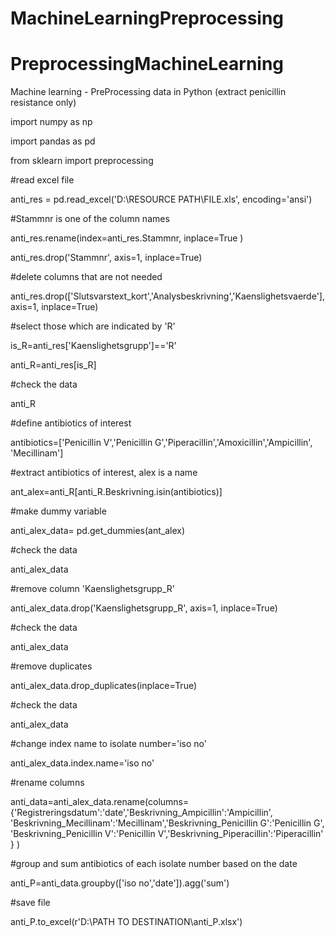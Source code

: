 # MachineLearningPreprocessing

# PreprocessingMachineLearning

Machine learning - PreProcessing data in Python (extract penicillin resistance only)


import numpy as np

import pandas as pd

from sklearn import preprocessing 

#read excel file

anti_res = pd.read_excel('D:\RESOURCE PATH\FILE.xls', encoding='ansi')

#Stammnr is one of the column names

anti_res.rename(index=anti_res.Stammnr, inplace=True ) 

anti_res.drop('Stammnr', axis=1, inplace=True)

#delete columns that are not needed

anti_res.drop(['Slutsvarstext_kort','Analysbeskrivning','Kaenslighetsvaerde'], axis=1, inplace=True)

#select those which are indicated by 'R'

is_R=anti_res['Kaenslighetsgrupp']=='R' 

anti_R=anti_res[is_R]

#check the data

anti_R 

#define antibiotics of interest

antibiotics=['Penicillin V','Penicillin G','Piperacillin','Amoxicillin','Ampicillin', 'Mecillinam'] 

#extract antibiotics of interest, alex is a name

ant_alex=anti_R[anti_R.Beskrivning.isin(antibiotics)] 

#make dummy variable

anti_alex_data= pd.get_dummies(ant_alex) 

#check the data

anti_alex_data 

#remove column 'Kaenslighetsgrupp_R'

anti_alex_data.drop('Kaenslighetsgrupp_R', axis=1, inplace=True)

#check the data

anti_alex_data 

#remove duplicates

anti_alex_data.drop_duplicates(inplace=True) 

#check the data

anti_alex_data 

#change index name to isolate number='iso no'

anti_alex_data.index.name='iso no'

#rename columns

anti_data=anti_alex_data.rename(columns={'Registreringsdatum':'date','Beskrivning_Ampicillin':'Ampicillin',
                              'Beskrivning_Mecillinam':'Mecillinam','Beskrivning_Penicillin G':'Penicillin G', 
                              'Beskrivning_Penicillin V':'Penicillin V','Beskrivning_Piperacillin':'Piperacillin' } ) 

#group and sum antibiotics of each isolate number based on the date

anti_P=anti_data.groupby(['iso no','date']).agg('sum')

#save file

anti_P.to_excel(r'D:\PATH TO DESTINATION\anti_P.xlsx') 

